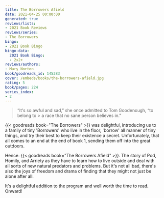 ```yaml
---
title: The Borrowers Afield
date: 2021-04-25 00:00:00
generated: true
reviews/lists:
- 2021 Book Reviews
reviews/series:
- The Borrowers
bingo:
- 2021 Book Bingo
bingo-data:
  2021 Book Bingo:
  - 2x2+
reviews/authors:
- Mary Norton
book/goodreads_id: 145383
cover: /embeds/books/the-borrowers-afield.jpg
rating: 5
book/pages: 224
series_index:
- 2
---
```

> “It's so awful and sad,” she once admitted to Tom Goodenough, “to belong to > a race that no sane person believes in.”

{{< goodreads book="The Borrowers" >}} was delightful, introducing us to a family of tiny 'Borrowers' who live in the floor, 'borrow' all manner of tiny things, and try their best to keep their existence a secret. Unfortunately, that all comes to an end at the end of book 1, sending them off into the great outdoors.  

<!--more-->

Hence: {{< goodreads book="The Borrowers Afield" >}}. The story of Pod, Homily, and Arriety as they have to learn how to live outside and deal with all sorts of new natural predators and problems. But it's not all bad, there's also the joys of freedom and drama of finding that they might not just be alone after all.  

It's a delightful addition to the program and well worth the time to read. Onward!